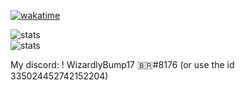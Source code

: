 [![wakatime](https://wakatime.com/badge/user/6e86b908-7bfd-4cb9-9128-8fa18c67e54a.svg?style=for-the-badge)](https://wakatime.com/@6e86b908-7bfd-4cb9-9128-8fa18c67e54a)

![stats][g-status]<br>
![stats][g-langs]

[g-status]: https://github-readme-stats.vercel.app/api?username=WizardlyBump17&show_icons=true&theme=radical&count_private=true
[g-langs]: https://github-readme-stats.vercel.app/api/top-langs/?username=WizardlyBump17&layout=compact&langs_count=7&theme=radical&count_private

My discord: ! WizardlyBump17 🇧🇷#8176 (or use the id 335024452742152204)
